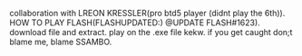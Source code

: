 collaboration with LREON KRESSLER(pro btd5 player (didnt play the 6th)). 
HOW TO PLAY FLASH(FLASHUPDATED:) @UPDATE FLASH#1623). 
download file and extract. 
play on the .exe file kekw. 
if you get caught don;t blame me, blame SSAMBO.
